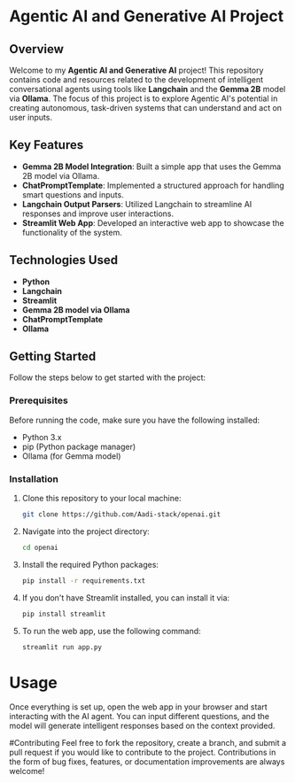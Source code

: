 # Agentic AI and Generative AI Project

## Overview

Welcome to my **Agentic AI and Generative AI** project! This repository contains code and resources related to the development of intelligent conversational agents using tools like **Langchain** and the **Gemma 2B** model via **Ollama**. The focus of this project is to explore Agentic AI's potential in creating autonomous, task-driven systems that can understand and act on user inputs.

## Key Features

- **Gemma 2B Model Integration**: Built a simple app that uses the Gemma 2B model via Ollama.
- **ChatPromptTemplate**: Implemented a structured approach for handling smart questions and inputs.
- **Langchain Output Parsers**: Utilized Langchain to streamline AI responses and improve user interactions.
- **Streamlit Web App**: Developed an interactive web app to showcase the functionality of the system.

## Technologies Used

- **Python**
- **Langchain**
- **Streamlit**
- **Gemma 2B model via Ollama**
- **ChatPromptTemplate**
- **Ollama**

## Getting Started

Follow the steps below to get started with the project:

### Prerequisites

Before running the code, make sure you have the following installed:

- Python 3.x
- pip (Python package manager)
- Ollama (for Gemma model)

### Installation

1. Clone this repository to your local machine:

   ```bash
   git clone https://github.com/Aadi-stack/openai.git


2. Navigate into the project directory:

   ```bash
   cd openai

3. Install the required Python packages:
   ```bash
   pip install -r requirements.txt

4. If you don't have Streamlit installed, you can install it via:
   ```bash
   pip install streamlit

5. To run the web app, use the following command:
   ```bash
   streamlit run app.py

# Usage

Once everything is set up, open the web app in your browser and start interacting with the AI agent. You can input different questions, and the model will generate intelligent responses based on the context provided.

#Contributing
Feel free to fork the repository, create a branch, and submit a pull request if you would like to contribute to the project. Contributions in the form of bug fixes, features, or documentation improvements are always welcome!
